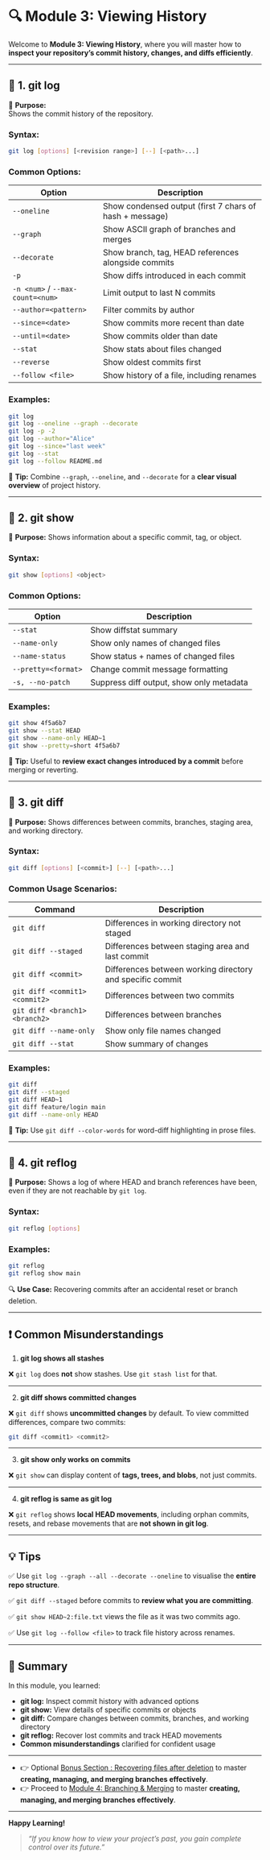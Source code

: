 # 🔍 Module 3: Viewing History

Welcome to **Module 3: Viewing History**, where you will master how to **inspect your repository’s commit history, changes, and diffs efficiently**.

---

## 📝 **1. git log**

🔧 **Purpose:**  
Shows the commit history of the repository.

### **Syntax:**

```bash
git log [options] [<revision range>] [--] [<path>...]
````

### **Common Options:**

| Option                           | Description                                             |
| -------------------------------- | ------------------------------------------------------- |
| `--oneline`                      | Show condensed output (first 7 chars of hash + message) |
| `--graph`                        | Show ASCII graph of branches and merges                 |
| `--decorate`                     | Show branch, tag, HEAD references alongside commits     |
| `-p`                             | Show diffs introduced in each commit                    |
| `-n <num>` / `--max-count=<num>` | Limit output to last N commits                          |
| `--author=<pattern>`             | Filter commits by author                                |
| `--since=<date>`                 | Show commits more recent than date                      |
| `--until=<date>`                 | Show commits older than date                            |
| `--stat`                         | Show stats about files changed                          |
| `--reverse`                      | Show oldest commits first                               |
| `--follow <file>`                | Show history of a file, including renames               |

### **Examples:**

```bash
git log
git log --oneline --graph --decorate
git log -p -2
git log --author="Alice"
git log --since="last week"
git log --stat
git log --follow README.md
```

🔑 **Tip:** Combine `--graph`, `--oneline`, and `--decorate` for a **clear visual overview** of project history.

---

## 🔎 **2. git show**

🔧 **Purpose:**
Shows information about a specific commit, tag, or object.

### **Syntax:**

```bash
git show [options] <object>
```

### **Common Options:**

| Option              | Description                              |
| ------------------- | ---------------------------------------- |
| `--stat`            | Show diffstat summary                    |
| `--name-only`       | Show only names of changed files         |
| `--name-status`     | Show status + names of changed files     |
| `--pretty=<format>` | Change commit message formatting         |
| `-s, --no-patch`    | Suppress diff output, show only metadata |

### **Examples:**

```bash
git show 4f5a6b7
git show --stat HEAD
git show --name-only HEAD~1
git show --pretty=short 4f5a6b7
```

🔑 **Tip:** Useful to **review exact changes introduced by a commit** before merging or reverting.

---

## 📝 **3. git diff**

🔧 **Purpose:**
Shows differences between commits, branches, staging area, and working directory.

### **Syntax:**

```bash
git diff [options] [<commit>] [--] [<path>...]
```

### **Common Usage Scenarios:**

| Command                        | Description                                               |
| ------------------------------ | --------------------------------------------------------- |
| `git diff`                     | Differences in working directory not staged               |
| `git diff --staged`            | Differences between staging area and last commit          |
| `git diff <commit>`            | Differences between working directory and specific commit |
| `git diff <commit1> <commit2>` | Differences between two commits                           |
| `git diff <branch1> <branch2>` | Differences between branches                              |
| `git diff --name-only`         | Show only file names changed                              |
| `git diff --stat`              | Show summary of changes                                   |

### **Examples:**

```bash
git diff
git diff --staged
git diff HEAD~1
git diff feature/login main
git diff --name-only HEAD
```

🔑 **Tip:** Use `git diff --color-words` for word-diff highlighting in prose files.

---

## 🔁 **4. git reflog**

🔧 **Purpose:**
Shows a log of where HEAD and branch references have been, even if they are not reachable by `git log`.

### **Syntax:**

```bash
git reflog [options]
```

### **Examples:**

```bash
git reflog
git reflog show main
```

🔍 **Use Case:**
Recovering commits after an accidental reset or branch deletion.

---

## ❗ **Common Misunderstandings**

1. **git log shows all stashes**

❌ `git log` does **not** show stashes. Use `git stash list` for that.

---

2. **git diff shows committed changes**

❌ `git diff` shows **uncommitted changes** by default. To view committed differences, compare two commits:

```bash
git diff <commit1> <commit2>
```

---

3. **git show only works on commits**

❌ `git show` can display content of **tags, trees, and blobs**, not just commits.

---

4. **git reflog is same as git log**

❌ `git reflog` shows **local HEAD movements**, including orphan commits, resets, and rebase movements that are **not shown in git log**.

---

## 💡 **Tips**

✅ Use `git log --graph --all --decorate --oneline` to visualise the **entire repo structure**.

✅ `git diff --staged` before commits to **review what you are committing**.

✅ `git show HEAD~2:file.txt` views the file as it was two commits ago.

✅ Use `git log --follow <file>` to track file history across renames.

---

## 📌 **Summary**

In this module, you learned:

* **git log:** Inspect commit history with advanced options
* **git show:** View details of specific commits or objects
* **git diff:** Compare changes between commits, branches, and working directory
* **git reflog:** Recover lost commits and track HEAD movements
* **Common misunderstandings** clarified for confident usage

--- 

* 👉 Optional [Bonus Section : Recovering files after deletion](recovering-files-after-accidental-deletion/README.md) to master **creating, managing, and merging branches effectively**.
* 👉 Proceed to [Module 4: Branching & Merging](../4_branching_merging/README.md) to master **creating, managing, and merging branches effectively**.

---

**Happy Learning!**

> *“If you know how to view your project’s past, you gain complete control over its future.”*
